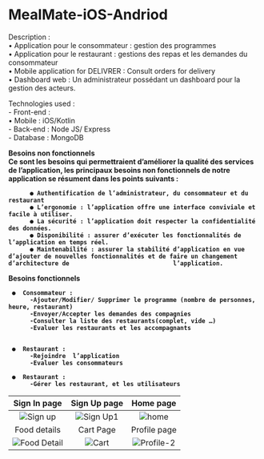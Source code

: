 # MealMate-iOS-Andriod


Description :<br/>
     • Application pour le consommateur : gestion des programmes <br/>
     • Application pour le restaurant : gestions des repas et les demandes du consommateur <br/>
     • Mobile application for DELIVRER : Consult orders for delivery <br/>
     • Dashboard web : Un administrateur possédant un dashboard pour la gestion des acteurs. <br/>

    
Technologies used : <br/>
    - Front-end :<br/>
         • Mobile : iOS/Kotlin <br/>
    - Back-end : Node JS/ Express <br/>
    - Database : MongoDB <br/>
    
    
    
    
<b>Besoins non fonctionnels<b/> <br/>
     Ce sont les besoins qui permettraient d’améliorer la qualité des services de l’application, les principaux besoins non fonctionnels de notre application se               résument dans les points suivants :

          ●	Authentification de l’administrateur, du consommateur et du restaurant 
          ●	L’ergonomie : l’application offre une interface conviviale et facile à utiliser.
          ●	La sécurité : l’application doit respecter la confidentialité des données.
          ●	Disponibilité : assurer d’exécuter les fonctionnalités de l’application en temps réel.
          ●	Maintenabilité : assurer la stabilité d’application en vue d’ajouter de nouvelles fonctionnalités et de faire un changement d’architecture de                             l’application.

     
 <b>Besoins fonctionnels<b/>
     
     ●  Consommateur : 
          -Ajouter/Modifier/ Supprimer le programme (nombre de personnes, heure, restaurant)
          -Envoyer/Accepter les demandes des compagnies
          -Consulter la liste des restaurants(complet, vide …) 
          -Evaluer les restaurants et les accompagnants 
      
     
     ●  Restaurant : 
          -Rejoindre  l’application 
          -Evaluer les consommateurs
      
     ●  Restaurant : 
          -Gérer les restaurant, et les utilisateurs  





|Sign In page|Sign Up page| Home page|
:-------:| :-----:| :--------:|
![Sign up](https://user-images.githubusercontent.com/53221125/199128662-de44cacc-c880-40ea-ab1d-ba6b391564a8.png)|![Sign Up1](https://user-images.githubusercontent.com/53221125/199127283-1bc9759a-5c33-4c95-9353-05d4e169b760.png)|![home](https://user-images.githubusercontent.com/53221125/199128255-e8b2853d-6e25-41b9-af94-d3a23d1b00bb.PNG)
|Food details |Cart Page| Profile page|
![Food Detail](https://user-images.githubusercontent.com/53221125/199128959-145e8ef2-9fda-4a9e-b841-b59026326238.png) |![Cart](https://user-images.githubusercontent.com/53221125/199128835-48226561-8a6c-4828-92f7-777b1ff0be7f.png)|![Profile-2](https://user-images.githubusercontent.com/53221125/199129125-e799e756-da28-44d0-be80-77225bd9fcd1.png)

